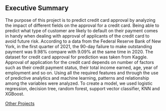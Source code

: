 ## Executive Summary
The purpose of this project is to predict credit card approval by analyzing the impact of different fields on the approval for a credit card. Being able to predict what type of customer are likely to default on their payment comes in handy when dealing with approval of applicants of the credit card to avoid future risk. According to a data from the Federal Reserve Bank of New York, in the first quarter of 2021, the 90-day failure to make outstanding payment was 9.98% compare with 9.09% at the same time in 2020.
            The dataset for credit card approval for prediction was taken from Kaggle. Approval of application for the credit card depends on number of factors such as their credit payment status, their total income earned, age, year of employment and so on. Using all the required features and through the use of predictive analytics and machine learning, patterns and relationship among the variables were analyzed. To create a model, we used logistic regression, decision tree, random forest, support vector classifier, KNN and XGBoost.

[Other Projects](https://github.com/RamizuddinS/DS_Portfolio)
